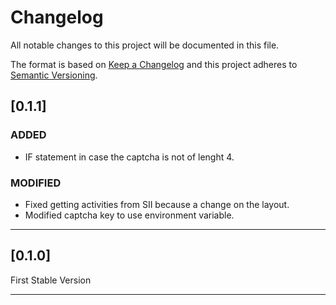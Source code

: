 # Changelog

All notable changes to this project will be documented in this file.

The format is based on [Keep a Changelog][keep a changelog] and this project adheres to [Semantic Versioning][semantic versioning].

## [0.1.1]

### ADDED

- IF statement in case the captcha is not of lenght 4.

### MODIFIED

- Fixed getting activities from SII because a change on the layout.
- Modified captcha key to use environment variable.

---

## [0.1.0]

First Stable Version

---

<!-- Links -->

[keep a changelog]: https://keepachangelog.com/
[semantic versioning]: https://semver.org/

<!-- Versions -->

[unreleased]: https://github.com/Author/Repository/compare/v1.0.0...HEAD
[released]: https://github.com/Author/Repository/releases
[0.0.2]: https://github.com/Author/Repository/compare/v0.0.1..v0.0.2
[0.0.1]: https://github.com/Author/Repository/releases/v0.0.1
